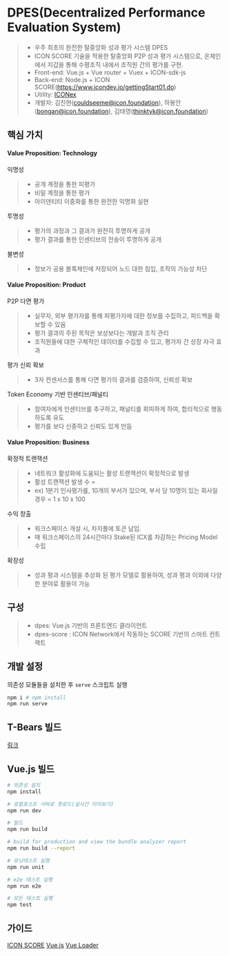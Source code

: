 # DPES(Decentralized Performance Evaluation System)

> - 우주 최초의 완전한 탈중앙화 성과 평가 시스템 DPES
> - ICON SCORE 기술을 적용한 탈중앙화 P2P 성과 평가 시스템으로, 온체인에서 지갑을 통해 수평조직 내에서 조직원 간의 평가를 구현.
> - Front-end: Vue.js + Vue router + Vuex + ICON-sdk-js
> - Back-end: Node.js + ICON SCORE(https://www.icondev.io/gettingStart01.do)
> - Utility: [ICONex](https://chrome.google.com/webstore/detail/iconex/flpiciilemghbmfalicajoolhkkenfel?hl=ko)
> - 개발자: 김진현(couldseeme@icon.foundation), 하봉안(bongan@icon.foundation), 김태영(thinktyk@icon.foundation)

## 핵심 가치

#### Value Proposition: Technology

익명성
>- 공개 계정을 통한 피평가
>- 비밀 계정을 통한 평가
>- 아이덴티티 이중화를 통한 완전한 익명화 실현

투명성
>- 평가의 과정과 그 결과가 완전히 투명하게 공개
>- 평가 결과를 통한 인센티브의 전송이 투명하게 공개

불변성
>- 정보가 공용 블록체인에 저장되어 노드 대한 침입, 조작의 가능성 차단

#### Value Proposition: Product

P2P 다면 평가
>- 실무자, 외부 평가자를 통해 피평가자에 대한 정보를 수집하고, 피드백을 확보할 수 있음
>- 평가 결과의 주된 목적은 보상보다는 개발과 조직 관리
>- 조직원들에 대한 구체적인 데이터를 수집할 수 있고, 평가자 간 성장 자극 효과

평가 신뢰 확보
>- 3자 컨센서스를 통해 다면 평가의 결과를 검증하여, 신뢰성 확보

Token Economy 기반 인센티브/패널티
>- 참여자에게 인센티브를 추구하고, 패널티를 회피하게 하여, 합리적으로 행동하도록 유도
>- 평가를 보다 신중하고 신뢰도 있게 만듬

#### Value Proposition: Business

확정적 트랜잭션
>- 네트워크 활성화에 도움되는 활성 트랜잭션이 확정적으로 발생
>- 활성 트랜잭션 발생 수 =
>- ex) 1분기 인사평가를, 10개의 부서가 있으며, 부서 당 10명이 있는 회사일 경우 = 1 x 10 x 100

수익 창출
>- 워크스페이스 개설 시, 차지풀에 토큰 납입.
>- 매 워크스페이스의 24시간마다 Stake된 ICX를 차감하는 Pricing Model 수립

확장성
>- 성과 평과 시스템을 추상화 된 평가 모델로 활용하여, 성과 평과 이외에 다양한 분야로 활용이 가능

## 구성
> - dpes: Vue.js 기반의 프론트엔드 클라이언트
> - dpes-score : ICON Network에서 작동하는 SCORE 기반의 스마트 컨트랙트

## 개발 설정
의존성 모듈들을 설치한 후 `serve` 스크립트 실행
```bash
npm i # npm install
npm run serve
```
## T-Bears 빌드
[링크](https://github.com/icon-project/t-bears)

## Vue.js 빌드
``` bash
# 의존성 설치
npm install

# 로컬호스트 서버로 핫로드(실시간 미리보기)
npm run dev

# 빌드
npm run build

# build for production and view the bundle analyzer report
npm run build --report

# 유닛테스트 실행
npm run unit

# e2e 테스트 실행
npm run e2e

# 모든 테스트 실행
npm test
```

## 가이드
[ICON SCORE](https://www.icondev.io/gettingStart01.do)
[Vue.js](http://vuejs-templates.github.io/webpack/)
[Vue Loader](https://vue-loader-v14.vuejs.org/)
